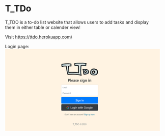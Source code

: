 # T_TDo

T_TDO is a to-do list website that allows users to add tasks and display them in either table or calender view!

Visit https://ttdo.herokuapp.com/

Login page:
![Login page](pictures/login.png?raw=true)
